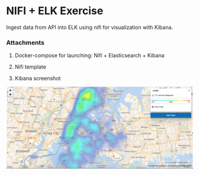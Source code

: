 # NIFI + ELK Exercise
Ingest data from API into ELK using nifi for visualization with Kibana.


### **Attachments**
1. Docker-compose for launching: Nifi + Elasticsearch + Kibana

2. Nifi template

3. Kibana screenshot

![screenshot](311_requests_hitmap.png)



